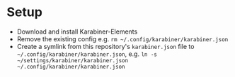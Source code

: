 # Setup

* Download and install Karabiner-Elements
* Remove the existing config e.g. `rm ~/.config/karabiner/karabiner.json`
* Create a symlink from this repository's `karabiner.json` file to `~/.config/karabiner/karabiner.json`, e.g. `ln -s ~/settings/karabiner/karabiner.json ~/.config/karabiner/karabiner.json`
